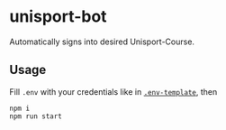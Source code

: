 # unisport-bot

Automatically signs into desired Unisport-Course.

## Usage

Fill `.env` with your credentials like in [`.env-template`](.env-template), then

```text
npm i
npm run start
```
